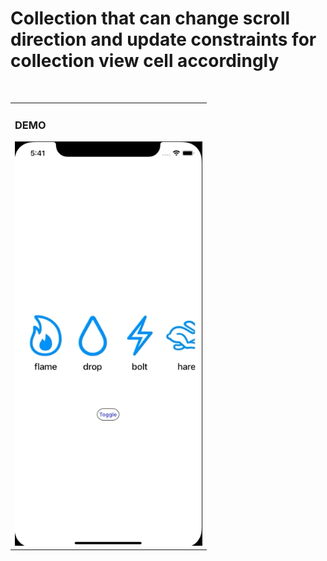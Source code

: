 # Collection that can change scroll direction and update constraints for collection view cell accordingly 

</br>

<table>
 <tr>
   <td>
     <h3>DEMO</h3>
<img src="assets/CollectionViewAnimation.gif" width="300">
   </td>
 </tr>
</table>



